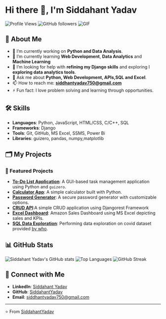 # Hi there 👋, I'm Siddahant Yadav


![Profile Views](https://komarev.com/ghpvc/?username=SiddahantYadav&color=brightgreen)
![GitHub followers](https://img.shields.io/github/followers/SiddahantYadav?label=Followers&style=social)
![GIF](https://media.giphy.com/media/0weNDO7xfTye4oqkUr/giphy.gif)
## 🌟 About Me

- 🔭 I’m currently working on **Python and Data Analysis**.
- 🌱 I’m currently learning **Web Development**, **Data Analytics** and **Machine Learning**
- 🤔 I’m looking for help with **refining my Django skills** and exploring I **exploring data analytics tools**.
- 💬 Ask me about **Python, Web Development, APIs,SQL and Excel**.
- 📫 How to reach me: **[siddhantyadav750@gmail.com](mailto:your.email@example.com)**
- ⚡ Fun fact: I love problem solving and learning through opportunities.

## 🛠️ Skills

- **Languages**: Python, JavaScript, HTML/CSS, C/C++, SQL 
- **Frameworks**: Django
- **Tools**: Git, GitHub, MS Excel, SSMS, Power Bi
- **Libraries**: guizero, pandas, numpy,matplotlib

## 🗂️ My Projects

### 🚀 Featured Projects

- **[To-Do List Application](https://github.com/SiddahantY/todo-list-app)**: A GUI-based task management application using Python and `guizero`.
- **[Calculator App](https://github.com/SiddahantY/calculator-app)**: A simple calculator built with Python.
- **[Password Generator](https://github.com/SiddahantY/password-generator)**: A secure password generator with customizable options.
- **[CRUD API](https://github.com/SiddahantY/crud-api)**:A simple CRUD application using Djangorest Framework
- **[Excel Dashboard](https://github.com/SiddahantY/Amazon-Sales-Dashboard)**: Amazon Sales Dashboard using MS Excel depicting sales and KPIs.
- **[SQL Data Exploration](https://github.com/SiddahantY/Portfolio-project-SQL)**: Performing data exploration on covid dataset provided [ by who](https://ourworldindata.org/covid-deaths).

## 📊 GitHub Stats

![Siddahant Yadav's GitHub stats](https://github-readme-stats.vercel.app/api?username=SiddahantY&show_icons=true&theme=radical)
![Top Languages](https://github-readme-stats.vercel.app/api/top-langs/?username=SiddahantY&layout=compact&theme=radical)
![GitHub Streak](https://github-readme-streak-stats.herokuapp.com/?user=SiddahantY&theme=radical)

## 🤝 Connect with Me

- **LinkedIn**: [Siddahant Yadav](https://www.linkedin.com/in/siddahant-yadav-668b24229/)
- **GitHub**: [SiddahantYadav](https://github.com/SiddahantY)
- **Email**: [siddhantyadav750@gmail.com](mailto:siddhantyadav750@gmail.com)

---

⭐️ From [SiddahantYadav](https://github.com/SiddahantY)
